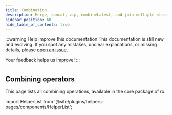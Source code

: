 ```yaml
---
title: Combination
description: Merge, concat, zip, combineLatest, and join multiple streams together.
sidebar_position: 60
hide_table_of_contents: true
---
```


:::warning Help improve this documentation
This documentation is still new and evolving. If you spot any mistakes, unclear explanations, or missing details, please [open an issue](https://github.com/samber/ro/issues).

Your feedback helps us improve!
:::

#
## Combining operators

This page lists all combining operations, available in the core package of ro.

import HelperList from '@site/plugins/helpers-pages/components/HelperList';

<HelperList 
  type="core"
  category="combining"
/>
